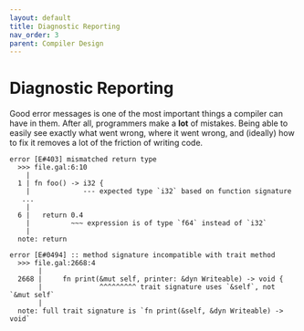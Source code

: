 ```yaml
---
layout: default
title: Diagnostic Reporting
nav_order: 3
parent: Compiler Design
---
```


# Diagnostic Reporting

Good error messages is one of the most important things a compiler can have in them. After
all, programmers make a **lot** of mistakes. Being able to easily see exactly what went wrong,
where it went wrong, and (ideally) how to fix it removes a lot of the friction of writing code.

~~~
error [E#403] mismatched return type
  >>> file.gal:6:10
    |
  1 | fn foo() -> i32 {
    |             --- expected type `i32` based on function signature
   ...
    |
  6 |   return 0.4
    |          ~~~ expression is of type `f64` instead of `i32` 
    |
  note: return
~~~

~~~
error [E#0494] :: method signature incompatible with trait method 
  >>> file.gal:2668:4
       |
  2668 |     fn print(&mut self, printer: &dyn Writeable) -> void { 
       |              ^^^^^^^^^ trait signature uses `&self`, not `&mut self`
       |
  note: full trait signature is `fn print(&self, &dyn Writeable) -> void` 
~~~
